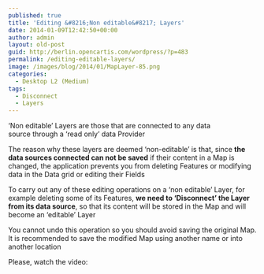 ```yaml
---
published: true
title: 'Editing &#8216;Non editable&#8217; Layers'
date: 2014-01-09T12:42:50+00:00
author: admin
layout: old-post
guid: http://berlin.opencartis.com/wordpress/?p=483
permalink: /editing-editable-layers/
image: /images/blog/2014/01/MapLayer-85.png
categories:
  - Desktop L2 (Medium)
tags:
  - Disconnect
  - Layers
---
```

&#8216;Non editable&#8217; Layers are those that are connected to any data source through a &#8216;read only&#8217; data Provider<!--more-->

The reason why these layers are deemed &#8216;non-editable&#8217; is that, since **the data sources connected can not be saved** if their content in a Map is changed, the application prevents you from deleting Features or modifying data in the Data grid or editing their Fields

To carry out any of these editing operations on a &#8216;non editable&#8217; Layer, for example deleting some of its Features, **we need to &#8216;Disconnect&#8217; the Layer from its data source**, so that its content will be stored in the Map and will become an &#8216;editable&#8217; Layer

You cannot undo this operation so you should avoid saving the original Map. It is recommended to save the modified Map using another name or into another location

Please, watch the video:

<center>
</center>